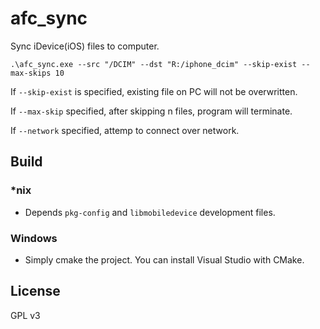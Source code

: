 # afc_sync

Sync iDevice(iOS) files to computer.

```
.\afc_sync.exe --src "/DCIM" --dst "R:/iphone_dcim" --skip-exist --max-skips 10
```

If `--skip-exist` is specified, existing file on PC will not be overwritten.

If `--max-skip` specified, after skipping n files, program will terminate.

If `--network` specified, attemp to connect over network.

## Build
### *nix
* Depends `pkg-config` and `libmobiledevice` development files.

### Windows
* Simply cmake the project. You can install Visual Studio with CMake.


## License
GPL v3
